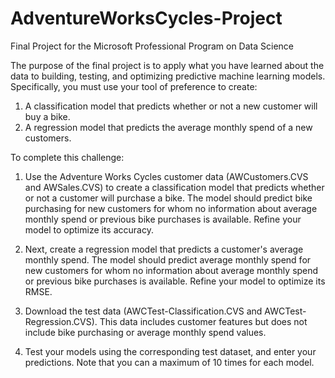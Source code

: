 # AdventureWorksCycles-Project
Final Project for the Microsoft Professional Program on Data Science

The purpose of the final project is to apply what you have learned about the data to building, testing, and optimizing predictive machine learning models. Specifically, you must use your tool of preference to create:

1) A classification model that predicts whether or not a new customer will buy a bike.
2) A regression model that predicts the average monthly spend of a new customers.

To complete this challenge:

1) Use the Adventure Works Cycles customer data (AWCustomers.CVS and AWSales.CVS) to create a classification model that predicts whether or not a customer will purchase a bike. The model should predict bike purchasing for new customers for whom no information about average monthly spend or previous bike purchases is available. Refine your model to optimize its accuracy.

2) Next, create a regression model that predicts a customer's average monthly spend. The model should predict average monthly spend for new customers for whom no information about average monthly spend or previous bike purchases is available. Refine your model to optimize its RMSE.

3) Download the test data (AWCTest-Classification.CVS and AWCTest-Regression.CVS). This data includes customer features but does not include bike purchasing or average monthly spend values.

4) Test your models using the corresponding test dataset, and enter your predictions. Note that you can a maximum of 10 times for each model.
